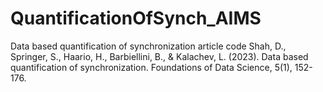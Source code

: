# QuantificationOfSynch_AIMS

Data based quantification of synchronization article code
Shah, D., Springer, S., Haario, H., Barbiellini, B., & Kalachev, L. (2023). Data based quantification of synchronization. Foundations of Data Science, 5(1), 152-176.
